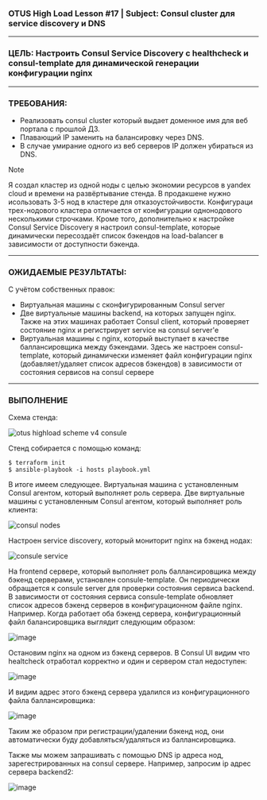 ### OTUS High Load Lesson #17 | Subject: Consul cluster для service discovery и DNS
--------------------------------
### ЦЕЛЬ: Настроить Consul Service Discovery с healthcheck и consul-template для динамической генерации конфигурации nginx
--------------------------------
### ТРЕБОВАНИЯ:
- Реализовать consul cluster который выдает доменное имя для веб портала с прошлой ДЗ.
- Плавающий IP заменить на балансировку через DNS.
- В случае умирание одного из веб серверов IP должен убираться из DNS.

>[!NOTE]
>Я создал кластер из одной ноды с целью экономии ресурсов в yandex cloud и времени на развёртывание стенда. В продакшене нужно исользовать 3-5 нод в кластере для отказоустойчивости. Конфигураци трех-нодового кластера отличается от конфигурации однонодового несколькими строчками.
>Кроме того, дополнительно к настройке Consul Service Discovery я настроил consul-template, которые динамически пересоздаёт список бэкендов на load-balancer в зависимости от доступности бэкенда.
-------------------------------
### ОЖИДАЕМЫЕ РЕЗУЛЬТАТЫ:
С учётом собственных правок:
- Виртуальная машины с сконфигурированным Consul server
- Две виртуальные машины backend, на которых запущен nginx. Также на этих машинах работает Consul client, который проверяет состояние nginx и регистрирует service на consul server'е
- Виртуальная машины с nginx, который выступает в качестве баллансировщика между бэкендами. Здесь же настроен consul-template, который динамически изменяет файл конфигурации nginx (добавляет/удаляет список адресов бэкендов) в зависимости от состояния сервисов на consul сервере
-------------------------------
### ВЫПОЛНЕНИЕ
Схема стенда: 

![otus highload scheme v4 consule](https://github.com/user-attachments/assets/7972c456-ddb7-4223-ba50-13b75dc2206e)

Стенд собирается с помощью команд:
```
$ terraform init
$ ansible-playbook -i hosts playbook.yml
```
В итоге имеем следующее.
Виртуальная машина с установленным Consul агентом, который выполняет роль сервера. Две виртуальные машины с установленным Consul агентом, который выполняет роль клиента:

![consul nodes](https://github.com/user-attachments/assets/7241445b-8ddb-4f98-88ed-79bee1a9313c)


Настроен service discovery, который мониторит nginx на бэкенд нодах:

![consule service](https://github.com/user-attachments/assets/7c918f62-63d6-4a58-ad5e-c5e0ec57dd01)

На frontend сервере, который выполняет роль баллансировщика между бэкенд серверами, установлен consule-template. Он периодически обращается к consule server для проверки состояния сервиса backend. В зависимости от состояния сервиса consule-template обновляет список адресов бэкенд серверов в конфигурационном файле nginx. 
Например. Когда работает оба бэкенд сервера, конфигурационный файл балансировщика выглядит следующим образом:

![image](https://github.com/user-attachments/assets/146cb3b9-6d8d-48f6-b99c-13669537e57c)

Остановим nginx на одном из бэкенд серверов. В Consul UI видим что healtcheck отработал корректно и один и сервером стал недоступен:

![image](https://github.com/user-attachments/assets/5ee3e6d4-3dc1-46fa-8149-38fb68f313fe)

И видим адрес этого бэкенд сервера удалился из конфигурационного файла баллансировщика:

![image](https://github.com/user-attachments/assets/86717d7f-ce0e-41ae-aafc-1c3785c3ca76)

Таким же образом при регистрации/удалении бэкенд нод, они автоматически буду добавляться/удаляться из баллансировщика.

Также мы можем запрашивать с помощью DNS ip адреса нод, зарегестрированных на consul сервере. Например, запросим ip адрес сервера backend2:

![image](https://github.com/user-attachments/assets/bf55983f-90d9-4dbc-820f-c7b642a8c0c5)

